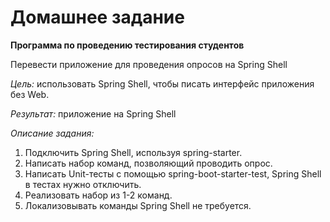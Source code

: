 # Домашнее задание

**Программа по проведению тестирования студентов**

Перевести приложение для проведения опросов на Spring Shell

_Цель:_ 
использовать Spring Shell, чтобы писать интерфейс приложения без Web. 

_Результат:_
приложение на Spring Shell

_Описание задания:_
1. Подключить Spring Shell, используя spring-starter.
2. Написать набор команд, позволяющий проводить опрос.
3. Написать Unit-тесты с помощью spring-boot-starter-test, Spring Shell в тестах нужно отключить.
4. Реализовать набор из 1-2 команд.
5. Локализовывать команды Spring Shell не требуется.
